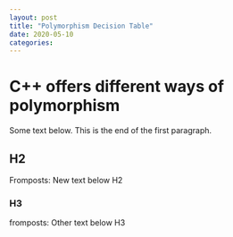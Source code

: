 ```yaml
---
layout: post
title: "Polymorphism Decision Table"
date: 2020-05-10
categories:
---
```


# C++ offers different ways of polymorphism
Some text below. This is the end of the first paragraph.

## H2
Fromposts: New text below H2
### H3
fromposts: Other text below H3
